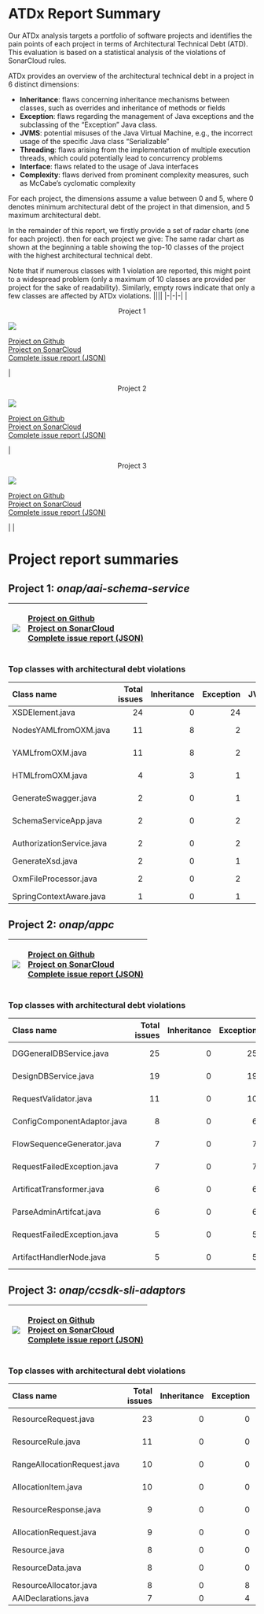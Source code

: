 # ATDx Report Summary
Our  ATDx analysis targets a portfolio of software projects and identifies the pain points of each project in terms of Architectural Technical Debt (ATD). This evaluation is based on a statistical analysis of the violations of SonarCloud rules.

ATDx provides an overview of the architectural technical debt in a project  in 6 distinct dimensions:
* **Inheritance**: flaws concerning inheritance mechanisms between classes, such as overrides and inheritance of methods or fields
* **Exception**: flaws regarding the management of Java exceptions and the subclassing of the “Exception” Java class.
* **JVMS**: potential misuses of the Java Virtual Machine, e.g., the incorrect usage of the specific Java class “Serializable”
* **Threading**: flaws arising from the implementation of multiple execution threads, which could potentially lead to concurrency problems
* **Interface**: flaws related to the usage of Java interfaces
* **Complexity**: flaws derived from prominent complexity measures, such as McCabe’s cyclomatic complexity

For each project, the dimensions assume a value between 0 and 5, where 0 denotes minimum architectural debt of the project in that dimension, and 5 maximum architectural debt.

In the remainder of this report, we firstly provide a set of radar charts (one for each project). then for each project we give:
The same radar chart as shown at the beginning
 a table showing the top-10 classes of the project with the highest architectural technical debt.

Note that if numerous classes with 1 violation are reported, this might point to a widespread problem (only a maximum of 10 classes are provided per project for the sake of readability). Similarly, empty rows indicate that only a few classes are affected by ATDx violations.
||||
|-|-|-|
|<p align="center">Project 1</p><img src="https://github.com/robertoverdecchia/ATDx_report_sandbox/blob/master/plots/onap_aai-schema-service.jpg"/> <p style="text-align:left">[Project on Github](https://github.com/onap/aai-schema-service) <br> [Project on SonarCloud ](https://sonarcloud.io/dashboard?id=onap_aai-schema-service) <br> [Complete issue report (JSON)](https://github.com/robertoverdecchia/ATDx_report_sandbox/blob/master/jsons/onap_aai-schema-service.json)</p>|<p align="center">Project 2</p><img src="https://github.com/robertoverdecchia/ATDx_report_sandbox/blob/master/plots/onap_appc.jpg"/> <p style="text-align:left">[Project on Github](https://github.com/onap/appc) <br> [Project on SonarCloud ](https://sonarcloud.io/dashboard?id=onap_appc) <br> [Complete issue report (JSON)](https://github.com/robertoverdecchia/ATDx_report_sandbox/blob/master/jsons/onap_appc.json)</p>|<p align="center">Project 3</p><img src="https://github.com/robertoverdecchia/ATDx_report_sandbox/blob/master/plots/onap_ccsdk-sli-adaptors.jpg"/> <p style="text-align:left">[Project on Github](https://github.com/onap/ccsdk-sli-adaptors) <br> [Project on SonarCloud ](https://sonarcloud.io/dashboard?id=onap_ccsdk-sli-adaptors) <br> [Complete issue report (JSON)](https://github.com/robertoverdecchia/ATDx_report_sandbox/blob/master/jsons/onap_ccsdk-sli-adaptors.json)</p>
 | |

# Project report summaries
## Project 1: _onap/aai-schema-service_
|<img src="https://github.com/robertoverdecchia/ATDx_report_sandbox/blob/master/plots/onap_aai-schema-service.jpg"/>|<p style="text-align:left">[Project on Github](https://github.com/onap/aai-schema-service) <br> [Project on SonarCloud ](https://sonarcloud.io/dashboard?id=onap_aai-schema-service) <br> [Complete issue report (JSON)](https://github.com/robertoverdecchia/ATDx_report_sandbox/blob/master/jsons/onap_aai-schema-service.json)</p>
|-|-|
### Top classes with architectural debt violations
| Class name                |   Total issues |   Inheritance |   Exception |   JVMS |   Interface |   Threading |   Complexity | Fully qualified class name                                                                    |
|:--------------------------|---------------:|--------------:|------------:|-------:|------------:|------------:|-------------:|:----------------------------------------------------------------------------------------------|
| XSDElement.java           |             24 |             0 |          24 |      0 |           0 |           0 |            0 | aai-schema-gen/src/main/java/org/onap/aai/schemagen/genxsd/XSDElement.java                    |
| NodesYAMLfromOXM.java     |             11 |             8 |           2 |      0 |           1 |           0 |            0 | aai-schema-gen/src/main/java/org/onap/aai/schemagen/genxsd/NodesYAMLfromOXM.java              |
| YAMLfromOXM.java          |             11 |             8 |           2 |      0 |           1 |           0 |            0 | aai-schema-gen/src/main/java/org/onap/aai/schemagen/genxsd/YAMLfromOXM.java                   |
| HTMLfromOXM.java          |              4 |             3 |           1 |      0 |           0 |           0 |            0 | aai-schema-gen/src/main/java/org/onap/aai/schemagen/genxsd/HTMLfromOXM.java                   |
| GenerateSwagger.java      |              2 |             0 |           1 |      0 |           1 |           0 |            0 | aai-schema-gen/src/main/java/org/onap/aai/schemagen/swagger/GenerateSwagger.java              |
| SchemaServiceApp.java     |              2 |             0 |           2 |      0 |           0 |           0 |            0 | aai-schema-service/src/main/java/org/onap/aai/schemaservice/SchemaServiceApp.java             |
| AuthorizationService.java |              2 |             0 |           2 |      0 |           0 |           0 |            0 | aai-schema-service/src/main/java/org/onap/aai/schemaservice/service/AuthorizationService.java |
| GenerateXsd.java          |              2 |             0 |           1 |      0 |           1 |           0 |            0 | aai-schema-gen/src/main/java/org/onap/aai/schemagen/GenerateXsd.java                          |
| OxmFileProcessor.java     |              2 |             0 |           2 |      0 |           0 |           0 |            0 | aai-schema-gen/src/main/java/org/onap/aai/schemagen/genxsd/OxmFileProcessor.java              |
| SpringContextAware.java   |              1 |             0 |           1 |      0 |           0 |           0 |            0 | aai-schema-gen/src/main/java/org/onap/aai/schemagen/SpringContextAware.java                   |

## Project 2: _onap/appc_
|<img src="https://github.com/robertoverdecchia/ATDx_report_sandbox/blob/master/plots/onap_appc.jpg"/>|<p style="text-align:left">[Project on Github](https://github.com/onap/appc) <br> [Project on SonarCloud ](https://sonarcloud.io/dashboard?id=onap_appc) <br> [Complete issue report (JSON)](https://github.com/robertoverdecchia/ATDx_report_sandbox/blob/master/jsons/onap_appc.json)</p>
|-|-|
### Top classes with architectural debt violations
| Class name                  |   Total issues |   Inheritance |   Exception |   JVMS |   Interface |   Threading |   Complexity | Fully qualified class name                                                                                                         |
|:----------------------------|---------------:|--------------:|------------:|-------:|------------:|------------:|-------------:|:-----------------------------------------------------------------------------------------------------------------------------------|
| DGGeneralDBService.java     |             25 |             0 |          25 |      0 |           0 |           0 |            0 | appc-config/appc-data-services/provider/src/main/java/org/onap/appc/data/services/db/DGGeneralDBService.java                       |
| DesignDBService.java        |             19 |             0 |          19 |      0 |           0 |           0 |            0 | appc-inbound/appc-design-services/provider/src/main/java/org/onap/appc/design/dbervices/DesignDBService.java                       |
| RequestValidator.java       |             11 |             0 |          10 |      0 |           1 |           0 |            0 | appc-inbound/appc-interfaces-service/bundle/src/main/java/org/onap/appc/interfaces/service/executor/RequestValidator.java          |
| ConfigComponentAdaptor.java |              8 |             0 |           6 |      0 |           2 |           0 |            0 | appc-config/appc-config-adaptor/provider/src/main/java/org/onap/appc/ccadaptor/ConfigComponentAdaptor.java                         |
| FlowSequenceGenerator.java  |              7 |             0 |           7 |      0 |           0 |           0 |            0 | appc-config/appc-flow-controller/provider/src/main/java/org/onap/appc/flow/controller/node/FlowSequenceGenerator.java              |
| RequestFailedException.java |              7 |             0 |           7 |      0 |           0 |           0 |            0 | appc-adapters/appc-iaas-adapter/appc-iaas-adapter-bundle/src/main/java/org/onap/appc/adapter/iaas/impl/RequestFailedException.java |
| ArtificatTransformer.java   |              6 |             0 |           6 |      0 |           0 |           0 |            0 | appc-config/appc-config-params/provider/src/main/java/org/onap/sdnc/config/params/transformer/ArtificatTransformer.java            |
| ParseAdminArtifcat.java     |              6 |             0 |           6 |      0 |           0 |           0 |            0 | appc-config/appc-encryption-tool/provider/src/main/java/org/onap/appc/encryptiontool/fqdn/ParseAdminArtifcat.java                  |
| RequestFailedException.java |              5 |             0 |           5 |      0 |           0 |           0 |            0 | appc-adapters/appc-rest-adapter/appc-rest-adapter-bundle/src/main/java/org/onap/appc/adapter/rest/impl/RequestFailedException.java |
| ArtifactHandlerNode.java    |              5 |             0 |           5 |      0 |           0 |           0 |            0 | appc-inbound/appc-artifact-handler/provider/src/main/java/org/onap/appc/artifact/handler/node/ArtifactHandlerNode.java             |

## Project 3: _onap/ccsdk-sli-adaptors_
|<img src="https://github.com/robertoverdecchia/ATDx_report_sandbox/blob/master/plots/onap_ccsdk-sli-adaptors.jpg"/>|<p style="text-align:left">[Project on Github](https://github.com/onap/ccsdk-sli-adaptors) <br> [Project on SonarCloud ](https://sonarcloud.io/dashboard?id=onap_ccsdk-sli-adaptors) <br> [Complete issue report (JSON)](https://github.com/robertoverdecchia/ATDx_report_sandbox/blob/master/jsons/onap_ccsdk-sli-adaptors.json)</p>
|-|-|
### Top classes with architectural debt violations
| Class name                  |   Total issues |   Inheritance |   Exception |   JVMS |   Interface |   Threading |   Complexity | Fully qualified class name                                                                                 |
|:----------------------------|---------------:|--------------:|------------:|-------:|------------:|------------:|-------------:|:-----------------------------------------------------------------------------------------------------------|
| ResourceRequest.java        |             23 |             0 |           0 |      0 |          23 |           0 |            0 | resource-assignment/provider/src/main/java/org/onap/ccsdk/sli/adaptors/ra/comp/ResourceRequest.java        |
| ResourceRule.java           |             11 |             0 |           0 |      0 |          11 |           0 |            0 | resource-assignment/provider/src/main/java/org/onap/ccsdk/sli/adaptors/ra/rule/data/ResourceRule.java      |
| RangeAllocationRequest.java |             10 |             0 |           0 |      0 |          10 |           0 |            0 | resource-assignment/provider/src/main/java/org/onap/ccsdk/sli/adaptors/rm/data/RangeAllocationRequest.java |
| AllocationItem.java         |             10 |             0 |           0 |      0 |          10 |           0 |            0 | resource-assignment/provider/src/main/java/org/onap/ccsdk/sli/adaptors/rm/dao/jdbc/AllocationItem.java     |
| ResourceResponse.java       |              9 |             0 |           0 |      0 |           9 |           0 |            0 | resource-assignment/provider/src/main/java/org/onap/ccsdk/sli/adaptors/ra/comp/ResourceResponse.java       |
| AllocationRequest.java      |              9 |             0 |           0 |      0 |           9 |           0 |            0 | resource-assignment/provider/src/main/java/org/onap/ccsdk/sli/adaptors/rm/data/AllocationRequest.java      |
| Resource.java               |              8 |             0 |           0 |      0 |           8 |           0 |            0 | resource-assignment/provider/src/main/java/org/onap/ccsdk/sli/adaptors/rm/dao/jdbc/Resource.java           |
| ResourceData.java           |              8 |             0 |           0 |      0 |           8 |           0 |            0 | resource-assignment/provider/src/main/java/org/onap/ccsdk/sli/adaptors/ra/comp/ResourceData.java           |
| ResourceAllocator.java      |              8 |             0 |           8 |      0 |           0 |           0 |            0 | resource-assignment/provider/src/main/java/org/onap/ccsdk/sli/adaptors/ra/ResourceAllocator.java           |
| AAIDeclarations.java        |              7 |             0 |           4 |      0 |           0 |           0 |            3 | aai-service/provider/src/main/java/org/onap/ccsdk/sli/adaptors/aai/AAIDeclarations.java                    |

